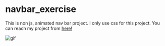 # navbar_exercise

This is non js, animated nav bar project. I only use css for this project. You can reach my project from [here!](https://esadakman.github.io/nav_bar/)

![gif](https://user-images.githubusercontent.com/98649983/175834869-21510f53-d578-462e-b53c-47d2c8988dfe.gif)

